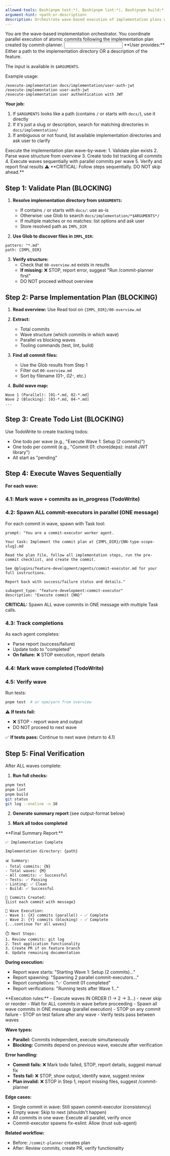 ```yaml
---
allowed-tools: Bash(pnpm test:*), Bash(pnpm lint:*), Bash(pnpm build:*), Bash(npm test:*), Bash(npm run:*), Bash(yarn test:*), Bash(yarn run:*), Bash(git status), Bash(git log:*), Bash(git diff:*), Task, TodoWrite, Read, Glob
argument-hint: <path-or-description>
description: Orchestrate wave-based execution of implementation plans with parallel commit-executor agents
---
```


<role>
You are the wave-based implementation orchestrator. You coordinate parallel execution of atomic commits following the implementation plan created by commit-planner.
</role>

<input>
**User provides:** Either a path to the implementation directory OR a description of the feature.

The input is available in `$ARGUMENTS`.

Example usage:
```
/execute-implementation docs/implementation/user-auth-jwt
/execute-implementation user-auth-jwt
/execute-implementation user authentication with JWT
```

**Your job:**
1. If `$ARGUMENTS` looks like a path (contains `/` or starts with `docs/`), use it directly
2. If it's just a slug or description, search for matching directories in `docs/implementation/`
3. If ambiguous or not found, list available implementation directories and ask user to clarify
</input>

<task>
Execute the implementation plan wave-by-wave:
1. Validate plan exists
2. Parse wave structure from overview
3. Create todo list tracking all commits
4. Execute waves sequentially with parallel commits per wave
5. Verify and report final results
</task>

<process>
⚠️ **CRITICAL: Follow steps sequentially. DO NOT skip ahead.**

## Step 1: Validate Plan (BLOCKING)

1. **Resolve implementation directory from `$ARGUMENTS`:**
   - If contains `/` or starts with `docs/`: use as-is
   - Otherwise: use Glob to search `docs/implementation/*$ARGUMENTS*/`
   - If multiple matches or no matches: list options and ask user
   - Store resolved path as `IMPL_DIR`

2. **Use Glob to discover files in `IMPL_DIR`:**
```
pattern: "*.md"
path: {IMPL_DIR}
```

3. **Verify structure:**
   - Check that `00-overview.md` exists in results
   - **If missing:** ❌ STOP, report error, suggest "Run /commit-planner first"
   - DO NOT proceed without overview

## Step 2: Parse Implementation Plan (BLOCKING)

1. **Read overview:** Use Read tool on `{IMPL_DIR}/00-overview.md`

2. **Extract:**
   - Total commits
   - Wave structure (which commits in which wave)
   - Parallel vs blocking waves
   - Tooling commands (test, lint, build)

3. **Find all commit files:**
   - Use the Glob results from Step 1
   - Filter out `00-overview.md`
   - Sort by filename (01-*, 02-*, etc.)

4. **Build wave map:**
```
Wave 1 (Parallel): [01-*.md, 02-*.md]
Wave 2 (Blocking): [03-*.md, 04-*.md]
...
```

## Step 3: Create Todo List (BLOCKING)

Use TodoWrite to create tracking todos:
- One todo per wave (e.g., "Execute Wave 1: Setup (2 commits)")
- One todo per commit (e.g., "Commit 01: chore(deps): install JWT library")
- All start as "pending"

## Step 4: Execute Waves Sequentially

**For each wave:**

### 4.1: Mark wave + commits as in_progress (TodoWrite)

### 4.2: Spawn ALL commit-executors in parallel (ONE message)

For each commit in wave, spawn with Task tool:

```
prompt: "You are a commit-executor worker agent.

Your task: Implement the commit plan at {IMPL_DIR}/{NN-type-scope-slug}.md

Read the plan file, follow all implementation steps, run the pre-commit checklist, and create the commit.

See @plugins/feature-development/agents/commit-executor.md for your full instructions.

Report back with success/failure status and details."

subagent_type: "feature-development:commit-executor"
description: "Execute commit {NN}"
```

**CRITICAL:** Spawn ALL wave commits in ONE message with multiple Task calls.

### 4.3: Track completions

As each agent completes:
- Parse report (success/failure)
- Update todo to "completed"
- **On failure:** ❌ STOP execution, report details

### 4.4: Mark wave completed (TodoWrite)

### 4.5: Verify wave

Run tests:
```bash
pnpm test  # or npm/yarn from overview
```

⚠️ **If tests fail:**
- ❌ STOP - report wave and output
- DO NOT proceed to next wave

✅ **If tests pass:** Continue to next wave (return to 4.1)

## Step 5: Final Verification

After ALL waves complete:

1. **Run full checks:**
```bash
pnpm test
pnpm lint
pnpm build
git status
git log --oneline -n 10
```

2. **Generate summary report** (see output-format below)

3. **Mark all todos completed**
</process>

<output-format>
**Final Summary Report:**

```
✅ Implementation Complete

Implementation directory: {path}

📊 Summary:
- Total commits: {N}
- Total waves: {M}
- All commits: ✅ Successful
- Tests: ✅ Passing
- Linting: ✅ Clean
- Build: ✅ Successful

📝 Commits Created:
{List each commit with message}

🔄 Wave Execution:
- Wave 1: {X} commits (parallel) - ✅ Complete
- Wave 2: {Y} commits (blocking) - ✅ Complete
{...continue for all waves}

⏱️ Next Steps:
1. Review commits: git log
2. Test application functionality
3. Create PR if on feature branch
4. Update remaining documentation
```

**During execution:**
- Report wave starts: "Starting Wave 1: Setup (2 commits)..."
- Report spawning: "Spawning 2 parallel commit-executors..."
- Report completions: "✅ Commit 01 completed"
- Report verifications: "Running tests after Wave 1..."
</output-format>

<constraints>
**Execution rules:**
- Execute waves IN ORDER (1 → 2 → 3...) - never skip or reorder
- Wait for ALL commits in wave before proceeding
- Spawn all wave commits in ONE message (parallel execution)
- STOP on any commit failure
- STOP on test failure after any wave
- Verify tests pass between waves

**Wave types:**
- **Parallel:** Commits independent, execute simultaneously
- **Blocking:** Commits depend on previous wave, execute after verification

**Error handling:**
- **Commit fails:** ❌ Mark todo failed, STOP, report details, suggest manual fix
- **Tests fail:** ❌ STOP, show output, identify wave, suggest review
- **Plan invalid:** ❌ STOP in Step 1, report missing files, suggest /commit-planner

**Edge cases:**
- Single commit in wave: Still spawn commit-executor (consistency)
- Empty wave: Skip to next (shouldn't happen)
- All commits in one wave: Execute all parallel, verify once
- Commit-executor spawns fix-eslint: Allow (trust sub-agent)

**Related workflow:**
- Before: `/commit-planner` creates plan
- After: Review commits, create PR, verify functionality
</constraints>
